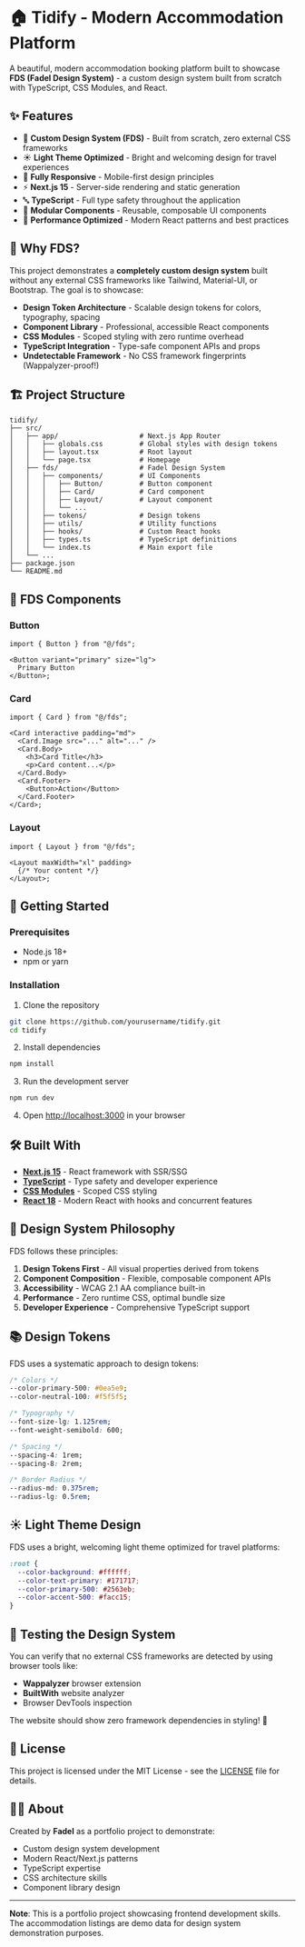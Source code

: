 # 🏠 Tidify - Modern Accommodation Platform

A beautiful, modern accommodation booking platform built to showcase **FDS (Fadel Design System)** - a custom design system built from scratch with TypeScript, CSS Modules, and React.

## ✨ Features

- 🎨 **Custom Design System (FDS)** - Built from scratch, zero external CSS frameworks
- ☀️ **Light Theme Optimized** - Bright and welcoming design for travel experiences
- 📱 **Fully Responsive** - Mobile-first design principles
- ⚡ **Next.js 15** - Server-side rendering and static generation
- 🔤 **TypeScript** - Full type safety throughout the application
- 🧩 **Modular Components** - Reusable, composable UI components
- 🚀 **Performance Optimized** - Modern React patterns and best practices

## 🎯 Why FDS?

This project demonstrates a **completely custom design system** built without any external CSS frameworks like Tailwind, Material-UI, or Bootstrap. The goal is to showcase:

- **Design Token Architecture** - Scalable design tokens for colors, typography, spacing
- **Component Library** - Professional, accessible React components
- **CSS Modules** - Scoped styling with zero runtime overhead
- **TypeScript Integration** - Type-safe component APIs and props
- **Undetectable Framework** - No CSS framework fingerprints (Wappalyzer-proof!)

## 🏗️ Project Structure

```
tidify/
├── src/
│   ├── app/                    # Next.js App Router
│   │   ├── globals.css         # Global styles with design tokens
│   │   ├── layout.tsx          # Root layout
│   │   └── page.tsx            # Homepage
│   ├── fds/                    # Fadel Design System
│   │   ├── components/         # UI Components
│   │   │   ├── Button/         # Button component
│   │   │   ├── Card/           # Card component
│   │   │   ├── Layout/         # Layout component
│   │   │   └── ...
│   │   ├── tokens/             # Design tokens
│   │   ├── utils/              # Utility functions
│   │   ├── hooks/              # Custom React hooks
│   │   ├── types.ts            # TypeScript definitions
│   │   └── index.ts            # Main export file
│   └── ...
├── package.json
└── README.md
```

## 🎨 FDS Components

### Button

```tsx
import { Button } from "@/fds";

<Button variant="primary" size="lg">
  Primary Button
</Button>;
```

### Card

```tsx
import { Card } from "@/fds";

<Card interactive padding="md">
  <Card.Image src="..." alt="..." />
  <Card.Body>
    <h3>Card Title</h3>
    <p>Card content...</p>
  </Card.Body>
  <Card.Footer>
    <Button>Action</Button>
  </Card.Footer>
</Card>;
```

### Layout

```tsx
import { Layout } from "@/fds";

<Layout maxWidth="xl" padding>
  {/* Your content */}
</Layout>;
```

## 🚀 Getting Started

### Prerequisites

- Node.js 18+
- npm or yarn

### Installation

1. Clone the repository

```bash
git clone https://github.com/yourusername/tidify.git
cd tidify
```

2. Install dependencies

```bash
npm install
```

3. Run the development server

```bash
npm run dev
```

4. Open [http://localhost:3000](http://localhost:3000) in your browser

## 🛠️ Built With

- **[Next.js 15](https://nextjs.org/)** - React framework with SSR/SSG
- **[TypeScript](https://www.typescriptlang.org/)** - Type safety and developer experience
- **[CSS Modules](https://github.com/css-modules/css-modules)** - Scoped CSS styling
- **[React 18](https://reactjs.org/)** - Modern React with hooks and concurrent features

## 🎯 Design System Philosophy

FDS follows these principles:

1. **Design Tokens First** - All visual properties derived from tokens
2. **Component Composition** - Flexible, composable component APIs
3. **Accessibility** - WCAG 2.1 AA compliance built-in
4. **Performance** - Zero runtime CSS, optimal bundle size
5. **Developer Experience** - Comprehensive TypeScript support

## 📚 Design Tokens

FDS uses a systematic approach to design tokens:

```css
/* Colors */
--color-primary-500: #0ea5e9;
--color-neutral-100: #f5f5f5;

/* Typography */
--font-size-lg: 1.125rem;
--font-weight-semibold: 600;

/* Spacing */
--spacing-4: 1rem;
--spacing-8: 2rem;

/* Border Radius */
--radius-md: 0.375rem;
--radius-lg: 0.5rem;
```

## ☀️ Light Theme Design

FDS uses a bright, welcoming light theme optimized for travel platforms:

```css
:root {
  --color-background: #ffffff;
  --color-text-primary: #171717;
  --color-primary-500: #2563eb;
  --color-accent-500: #facc15;
}
```

## 🧪 Testing the Design System

You can verify that no external CSS frameworks are detected by using browser tools like:

- **Wappalyzer** browser extension
- **BuiltWith** website analyzer
- Browser DevTools inspection

The website should show zero framework dependencies in styling! 🎉

## 📝 License

This project is licensed under the MIT License - see the [LICENSE](LICENSE) file for details.

## 👨‍💻 About

Created by **Fadel** as a portfolio project to demonstrate:

- Custom design system development
- Modern React/Next.js patterns
- TypeScript expertise
- CSS architecture skills
- Component library design

---

**Note**: This is a portfolio project showcasing frontend development skills. The accommodation listings are demo data for design system demonstration purposes.
